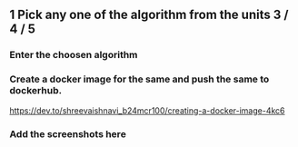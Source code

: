 ## 1 Pick any one of the algorithm from the units 3 / 4 / 5
###  Enter the choosen algorithm
###  Create a docker image for the same and push the same to dockerhub.
https://dev.to/shreevaishnavi_b24mcr100/creating-a-docker-image-4kc6
###  Add the screenshots here
